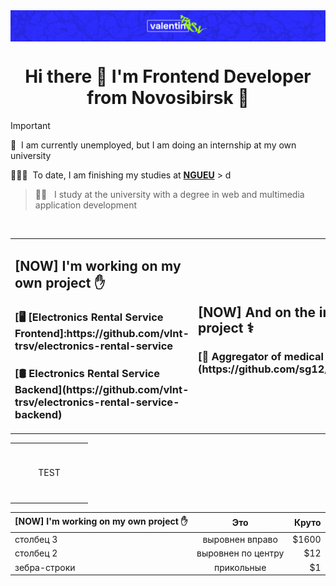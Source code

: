 <img src="./images/logo.png" alt="vlnt-trsv" align="center"/>

<h1 align="center">Hi there 👋 I'm Frontend Developer from Novosibirsk 🌇</h1>

> [!IMPORTANT]
> 💼 &nbsp;I am currently unemployed, but I am doing an internship at my own university <br>
>
> 👨🏻‍🎓 &nbsp;To date, I am finishing my studies at **[NGUEU](https://nsuem.ru/index.php)** > d
> > 👨‍💻 &nbsp; I study at the university with a degree in web and multimedia application development

<br>

<table width="100%">
    <td width="100%">
      <h2 align="left">[NOW] I'm working on my own project ✋</h2>
        <h3>[🖥️ [Electronics Rental Service Frontend]:https://github.com/vlnt-trsv/electronics-rental-service
        <h3>[🛢️ Electronics Rental Service Backend](https://github.com/vlnt-trsv/electronics-rental-service-backend)</h3>
    </td>
    <td width="100%">
      <h2 align="left">[NOW] And on the internship project ⚕️</h2>
        <h3>[🏥 Aggregator of medical services](https://github.com/sg12/plasticFront)</h3>
    </td>
</table>

<table width='100%'>
  <tr>
    <td align="center" width="110" height="90">
        TEST
    </td>
  </tr> 
</table>

| [NOW] I'm working on my own project ✋       | Это                | Круто |
| -------------------------------------------- |:------------------:| -----:|
| столбец 3                                    | выровнен вправо    | $1600 |
| столбец 2                                    | выровнен по центру |   $12 |
| зебра-строки                                 | прикольные         |    $1 |

<br>
